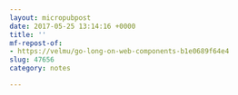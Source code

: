 ```yaml
---
layout: micropubpost
date: 2017-05-25 13:14:16 +0000
title: ''
mf-repost-of:
- https://velmu/go-long-on-web-components-b1e0689f64e4
slug: 47656
category: notes

---
```

